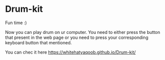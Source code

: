 # Drum-kit

Fun time  :)

Now you can play drum on ur computer. You need to either press the button that present in the web page or you need to press your corresponding keyboard button that mentioned.

You can chec it here https://whitehatyaqoob.github.io/Drum-kit/
